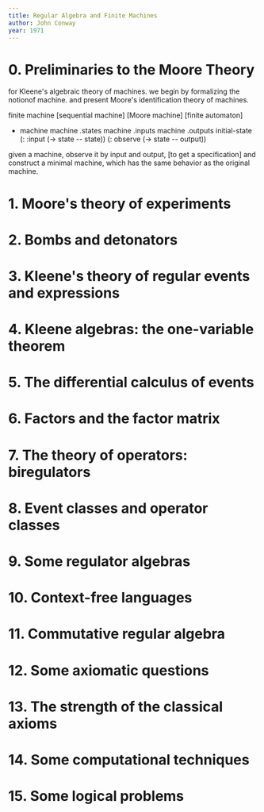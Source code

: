 ```yaml
---
title: Regular Algebra and Finite Machines
author: John Conway
year: 1971
---
```


# 0. Preliminaries to the Moore Theory

for Kleene's algebraic theory of machines.
we begin by formalizing the notionof machine.
and present Moore's identification theory of machines.

finite machine [sequential machine] [Moore machine] [finite automaton]

- machine
  machine .states
  machine .inputs
  machine .outputs
  initial-state
  (: :input (-> state -- state))
  (: observe (-> state -- output))

given a machine, observe it by input and output,
[to get a specification]
and construct a minimal machine,
which has the same behavior as the original machine.

# 1. Moore's theory of experiments

# 2. Bombs and detonators

# 3. Kleene's theory of regular events and expressions

# 4. Kleene algebras: the one-variable theorem

# 5. The differential calculus of events

# 6. Factors and the factor matrix

# 7. The theory of operators: biregulators

# 8. Event classes and operator classes

# 9. Some regulator algebras

# 10. Context-free languages

# 11. Commutative regular algebra

# 12. Some axiomatic questions

# 13. The strength of the classical axioms

# 14. Some computational techniques

# 15. Some logical problems
